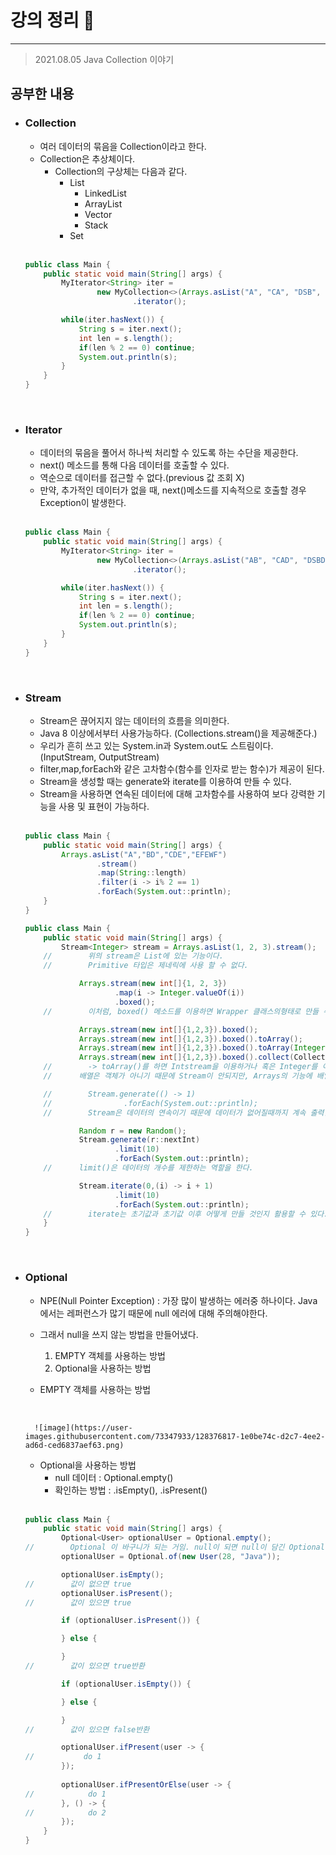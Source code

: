 # 강의 정리 🚀
___

> 2021.08.05 Java Collection 이야기

## 공부한 내용

- ### Collection ###
    - 여러 데이터의 묶음을 Collection이라고 한다.
    - Collection은 추상체이다. 
        - Collection의 구상체는 다음과 같다.
            - List
                - LinkedList
                - ArrayList
                - Vector
                - Stack
            - Set
    
    <br>

    ```java
    public class Main {
        public static void main(String[] args) {
            MyIterator<String> iter =
                    new MyCollection<>(Arrays.asList("A", "CA", "DSB", "ASDC", "ASDFE"))
                            .iterator();

            while(iter.hasNext()) {
                String s = iter.next();
                int len = s.length();
                if(len % 2 == 0) continue;
                System.out.println(s);
            }
        }
    }

    ```
    
<br>

- ### Iterator ###
    - 데이터의 묶음을 풀어서 하나씩 처리할 수 있도록 하는 수단을 제공한다.
    - next() 메소드를 통해 다음 데이터를 호출할 수 있다. 
    - 역순으로 데이터를 접근할 수 없다.(previous 값 조회 X)
    - 만약, 추가적인 데이터가 없을 때, next()메소드를 지속적으로 호출할 경우 Exception이 발생한다.
    <br>
    
    ```java
    public class Main {
        public static void main(String[] args) {
            MyIterator<String> iter =
                    new MyCollection<>(Arrays.asList("AB", "CAD", "DSBDD", "ASEADC", "ASAFSDFE"))
                            .iterator();

            while(iter.hasNext()) {
                String s = iter.next();
                int len = s.length();
                if(len % 2 == 0) continue;
                System.out.println(s);
            }
        }
    }

    ```
<br>

- ### Stream ###
    - Stream은 끊어지지 않는 데이터의 흐름을 의미한다.
    - Java 8 이상에서부터 사용가능하다. (Collections.stream()을 제공해준다.)
    - 우리가 흔히 쓰고 있는 System.in과 System.out도 스트림이다.(InputStream, OutputStream)
    - filter,map,forEach와 같은 고차함수(함수를 인자로 받는 함수)가 제공이 된다.
    - Stream을 생성할 때는 generate와 iterate를 이용하여 만들 수 있다.
    - Stream을 사용하면 연속된 데이터에 대해 고차함수를 사용하여 보다 강력한 기능을 사용 및 표현이 가능하다.
    <br>

    ```java
    public class Main {
        public static void main(String[] args) {
            Arrays.asList("A","BD","CDE","EFEWF")
                    .stream()
                    .map(String::length)
                    .filter(i -> i% 2 == 1)
                    .forEach(System.out::println);
        }
    }
    ```

    ```java
    public class Main {
        public static void main(String[] args) {
            Stream<Integer> stream = Arrays.asList(1, 2, 3).stream();
        //        위의 stream은 List에 있는 기능이다.
        //        Primitive 타입은 제네릭에 사용 할 수 없다.

                Arrays.stream(new int[]{1, 2, 3})
                        .map(i -> Integer.valueOf(i))
                        .boxed();
        //        이처럼, boxed() 메소드를 이용하면 Wrapper 클래스의형태로 만들 수 있다.

                Arrays.stream(new int[]{1,2,3}).boxed();
                Arrays.stream(new int[]{1,2,3}).boxed().toArray();
                Arrays.stream(new int[]{1,2,3}).boxed().toArray(Integer[]::new);
                Arrays.stream(new int[]{1,2,3}).boxed().collect(Collectors.toList());
        //        -> toArray()를 하면 Intstream을 이용하거나 혹은 Integer를 이용해서 나오거나 둘중 하나, 그러므로 지정해줄 수 있다.
        //      배열은 객체가 아니기 때문에 Stream이 안되지만, Arrays의 기능에 배열을 이용하여 stream을 만들 수 있는 기능이 있다.

        //        Stream.generate(() -> 1)
        //                .forEach(System.out::println);
        //        Stream은 데이터의 연속이기 때문에 데이터가 없어질때까지 계속 출력한다. 그러므로 1이 계속 찍히는 것이다.

                Random r = new Random();
                Stream.generate(r::nextInt)
                        .limit(10)
                        .forEach(System.out::println);
        //      limit()은 데이터의 개수를 제한하는 역할을 한다.

                Stream.iterate(0,(i) -> i + 1)
                        .limit(10)
                        .forEach(System.out::println);
        //        iterate는 초기값과 초기값 이후 어떻게 만들 것인지 활용할 수 있다.
        }
    }

    ```
<br>

- ### Optional ###

    - NPE(Null Pointer Exception) : 가장 많이 발생하는 에러중 하나이다. Java에서는 레퍼런스가 많기 때문에 null 에러에 대해 주의해야한다.
    - 그래서 null을 쓰지 않는 방법을 만들어냈다.
        1. EMPTY 객체를 사용하는 방법
        2. Optional을 사용하는 방법

    - EMPTY 객체를 사용하는 방법
    <br>

        ![image](https://user-images.githubusercontent.com/73347933/128376817-1e0be74c-d2c7-4ee2-ad6d-ced6837aef63.png)

    - Optional을 사용하는 방법
        - null 데이터 : Optional.empty()
        - 확인하는 방법 : .isEmpty(), .isPresent()
    <br>

    ```java
    public class Main {
        public static void main(String[] args) {
            Optional<User> optionalUser = Optional.empty();
    //        Optional 이 바구니가 되는 거임. null이 되면 null이 담긴 Optional 바구니를 반환하는 것이다.
            optionalUser = Optional.of(new User(28, "Java"));

            optionalUser.isEmpty();
    //        값이 없으면 true
            optionalUser.isPresent();
    //        값이 있으면 true

            if (optionalUser.isPresent()) {

            } else {

            }
    //        값이 있으면 true반환

            if (optionalUser.isEmpty()) {

            } else {

            }
    //        값이 있으면 false반환

            optionalUser.ifPresent(user -> {
    //           do 1
            });
            
            optionalUser.ifPresentOrElse(user -> {
    //            do 1
            }, () -> {
    //            do 2
            });
        }
    }

    ```